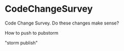 # CodeChangeSurvey
Code Change Survey.  Do these changes make sense?


How to push to pubstorm

"storm publish"